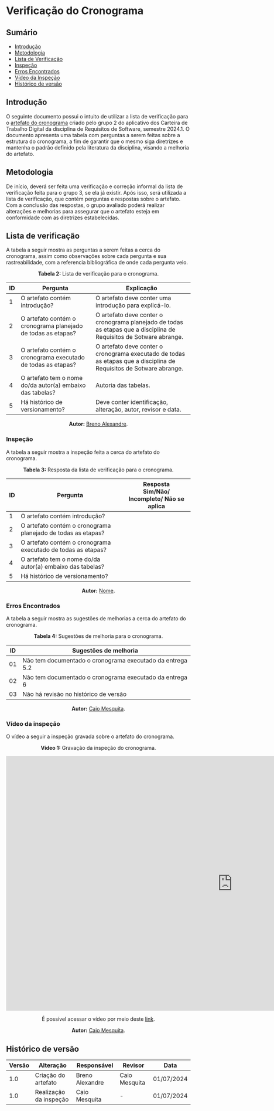 # Verificação do Cronograma


## Sumário
* [Introdução](#Introdução)
* [Metodologia](#Metodologia)
* [Lista de Verificação](#Lista-de-Verificação)
* [Inspeção](#Inspeção)
* [Erros Encontrados](#Erros-Encontrados)
* [Vídeo da Inspeção](#Vídeo-da-Inspeção)
* [Histórico de versão](#Histórico-de-versão)


## Introdução

O seguinte documento possui o intuito de utilizar a lista de verificação para o [artefato do cronograma](https://requisitos-de-software.github.io/2024.1-CarteiradeTrabalhoDigital/#/planejamento/Cronograma) criado pelo grupo 2 do aplicativo dos Carteira de Trabalho Digital da disciplina de Requisitos de Software, semestre 2024.1. O documento apresenta uma tabela com perguntas a serem feitas sobre a estrutura do cronograma, a fim de garantir que o mesmo siga diretrizes e mantenha o padrão definido pela literatura da disciplina, visando a melhoria do artefato.


## Metodologia

De início, deverá ser feita uma verificação e correção informal da lista de verificação feita para o grupo 3, se ela já existir. Após isso, será utilizada a lista de verificação, que contém perguntas e respostas sobre o artefato. Com a conclusão das respostas, o grupo avaliado poderá realizar alterações e melhorias para assegurar que o artefato esteja em conformidade com as diretrizes estabelecidas.


## Lista de verificação

A tabela a seguir mostra as perguntas a serem feitas a cerca do cronograma, assim como observações sobre cada pergunta e sua rastreabilidade, com a referencia bibliográfica de onde cada pergunta veio.

<center>

<b>Tabela 2:</b> Lista de verificação para o cronograma.

| ID  | Pergunta                                                     | Explicação                                                                                                          |
| --- | ------------------------------------------------------------ | ------------------------------------------------------------------------------------------------------------------- |
| 1   | O artefato contém introdução?                                | O artefato deve conter uma introdução para explicá-lo.                                                              |
| 2   | O artefato contém o cronograma planejado de todas as etapas? | O artefato deve conter o cronograma planejado de todas as etapas que a disciplina de Requisitos de Sotware abrange. |
| 3   | O artefato contém o cronograma executado de todas as etapas? | O artefato deve conter o cronograma executado de todas as etapas que a disciplina de Requisitos de Sotware abrange. |
| 4   | O artefato tem o nome do/da autor(a) embaixo das tabelas?    | Autoria das tabelas.                                                                                                |
| 5   | Há histórico de versionamento?                               | Deve conter identificação, alteração, autor, revisor e data.                                                        |


<b>Autor:</b> <a href="https://github.com/brenoalexandre0">Breno Alexandre</a>.

</center>


### Inspeção

A tabela a seguir mostra a inspeção feita a cerca do artefato do cronograma.

<center>

<b>Tabela 3:</b> Resposta da lista de verificação para o cronograma.

| ID |  Pergunta                                                    | Resposta <br> Sim/Não/ Incompleto/ Não se aplica |
| -- | ------------------------------------------------------------ | ------------------------------------------------- |
| 1  | O artefato contém introdução?                                | |
| 2  | O artefato contém o cronograma planejado de todas as etapas? | |
| 3  | O artefato contém o cronograma executado de todas as etapas? | |
| 4  | O artefato tem o nome do/da autor(a) embaixo das tabelas?    | |
| 5  | Há histórico de versionamento?                               | |

<b>Autor:</b> <a href="https://github.com/nome">Nome</a>.

</center>


### Erros Encontrados

A tabela a seguir mostra as sugestões de melhorias a cerca do artefato do cronograma.

<center>

<b>Tabela 4:</b> Sugestões de melhoria para o cronograma.

| ID |  Sugestões de melhoria | 
| -- | ---------------------- |
|  01 | Não tem documentado o cronograma executado da entrega 5.2  |
|  02 | Não tem documentado o cronograma executado da entrega 6  |
|  03 | Não há revisão no histórico de versão |

<b>Autor:</b> <a href="https://github.com/Caiomesvie">Caio Mesquita</a>.

</center>


### Vídeo da inspeção

O vídeo a seguir a inspeção gravada sobre o artefato do cronograma.

<center>

<b>Vídeo 1:</b> Gravação da inspeção do cronograma.

<iframe width="1236" height="695" src="https://www.youtube.com/embed/gPzZM-ccJqI" title="inspeção Cronograma requisitos" frameborder="0" allow="accelerometer; autoplay; clipboard-write; encrypted-media; gyroscope; picture-in-picture; web-share" referrerpolicy="strict-origin-when-cross-origin" allowfullscreen></iframe>

É possível acessar o vídeo por meio deste [link](https://www.youtube.com/watch?v=gPzZM-ccJqI).

<b>Autor:</b> <a href="https://github.com/Caiomesvie">Caio Mesquita</a>.

</center>

## Histórico de versão

| Versão | Alteração                           | Responsável     | Revisor         | Data       |
| ------ | ----------------------------------- | --------------- | --------------- | ---------- |
| 1.0    | Criação do artefato                 | Breno Alexandre | Caio Mesquita   | 01/07/2024 |
| 1.0    |Realização da inspeção             | Caio Mesquita | -               | 01/07/2024 |
